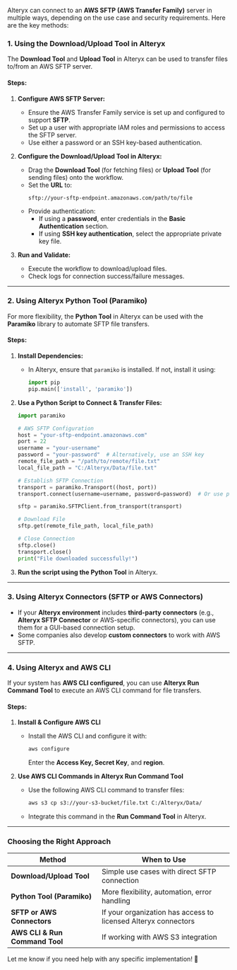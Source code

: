 Alteryx can connect to an **AWS SFTP (AWS Transfer Family)** server in multiple ways, depending on the use case and security requirements. Here are the key methods:

### **1. Using the Download/Upload Tool in Alteryx**
The **Download Tool** and **Upload Tool** in Alteryx can be used to transfer files to/from an AWS SFTP server.

#### **Steps:**
1. **Configure AWS SFTP Server:**
   - Ensure the AWS Transfer Family service is set up and configured to support **SFTP**.
   - Set up a user with appropriate IAM roles and permissions to access the SFTP server.
   - Use either a password or an SSH key-based authentication.

2. **Configure the Download/Upload Tool in Alteryx:**
   - Drag the **Download Tool** (for fetching files) or **Upload Tool** (for sending files) onto the workflow.
   - Set the **URL** to:  
     ```
     sftp://your-sftp-endpoint.amazonaws.com/path/to/file
     ```
   - Provide authentication:
     - If using a **password**, enter credentials in the **Basic Authentication** section.
     - If using **SSH key authentication**, select the appropriate private key file.

3. **Run and Validate:**
   - Execute the workflow to download/upload files.
   - Check logs for connection success/failure messages.

---

### **2. Using Alteryx Python Tool (Paramiko)**
For more flexibility, the **Python Tool** in Alteryx can be used with the **Paramiko** library to automate SFTP file transfers.

#### **Steps:**
1. **Install Dependencies:**
   - In Alteryx, ensure that `paramiko` is installed. If not, install it using:
     ```python
     import pip
     pip.main(['install', 'paramiko'])
     ```

2. **Use a Python Script to Connect & Transfer Files:**
   ```python
   import paramiko

   # AWS SFTP Configuration
   host = "your-sftp-endpoint.amazonaws.com"
   port = 22
   username = "your-username"
   password = "your-password"  # Alternatively, use an SSH key
   remote_file_path = "/path/to/remote/file.txt"
   local_file_path = "C:/Alteryx/Data/file.txt"

   # Establish SFTP Connection
   transport = paramiko.Transport((host, port))
   transport.connect(username=username, password=password)  # Or use pkey=paramiko.RSAKey.from_private_key_file('path_to_key')

   sftp = paramiko.SFTPClient.from_transport(transport)

   # Download File
   sftp.get(remote_file_path, local_file_path)

   # Close Connection
   sftp.close()
   transport.close()
   print("File downloaded successfully!")
   ```

3. **Run the script using the Python Tool** in Alteryx.

---

### **3. Using Alteryx Connectors (SFTP or AWS Connectors)**
- If your **Alteryx environment** includes **third-party connectors** (e.g., **Alteryx SFTP Connector** or AWS-specific connectors), you can use them for a GUI-based connection setup.
- Some companies also develop **custom connectors** to work with AWS SFTP.

---

### **4. Using Alteryx and AWS CLI**
If your system has **AWS CLI configured**, you can use **Alteryx Run Command Tool** to execute an AWS CLI command for file transfers.

#### **Steps:**
1. **Install & Configure AWS CLI**
   - Install the AWS CLI and configure it with:
     ```sh
     aws configure
     ```
     Enter the **Access Key, Secret Key**, and **region**.

2. **Use AWS CLI Commands in Alteryx Run Command Tool**
   - Use the following AWS CLI command to transfer files:
     ```sh
     aws s3 cp s3://your-s3-bucket/file.txt C:/Alteryx/Data/
     ```
   - Integrate this command in the **Run Command Tool** in Alteryx.

---

### **Choosing the Right Approach**
| Method | When to Use |
|--------|------------|
| **Download/Upload Tool** | Simple use cases with direct SFTP connection |
| **Python Tool (Paramiko)** | More flexibility, automation, error handling |
| **SFTP or AWS Connectors** | If your organization has access to licensed Alteryx connectors |
| **AWS CLI & Run Command Tool** | If working with AWS S3 integration |

Let me know if you need help with any specific implementation! 🚀
